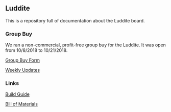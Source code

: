 ## Luddite

This is a repository full of documentation about the Luddite board.


### Group Buy

We ran a non-commercial, profit-free group buy for the Luddite. It was open from 10/8/2018 to 10/21/2018.

[Group Buy Form](group_buy/form.md)

[Weekly Updates](group_buy/updates.md)

### Links
[Build Guide](build_guide.md)

[Bill of Materials](bom.md)
